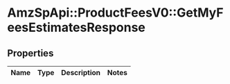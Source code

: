 # AmzSpApi::ProductFeesV0::GetMyFeesEstimatesResponse

## Properties
Name | Type | Description | Notes
------------ | ------------- | ------------- | -------------

